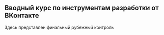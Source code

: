 ## Вводный курс по инструментам разработки от ВКонтакте 
Здесь представлен финальный рубежный контроль
